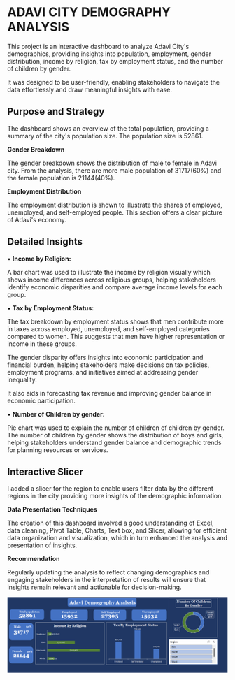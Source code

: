 # **ADAVI CITY DEMOGRAPHY ANALYSIS**

This project is an interactive dashboard to analyze Adavi City's demographics, providing insights into population, employment, gender distribution, income by religion, tax by employment status, and the number of children by gender. 

It was designed to be user-friendly, enabling stakeholders to navigate the data effortlessly and draw meaningful insights with ease.


## **Purpose and Strategy**

The dashboard shows an overview of the total population, providing a summary of the city's population size. The population size is 52861.


**Gender Breakdown**

The gender breakdown shows the distribution of male to female in Adavi city. From the analysis, there are more male population of 31717(60%) and the female population is 21144(40%).


**Employment Distribution**

The employment distribution is shown to illustrate the shares of employed, unemployed, and self-employed people. This section offers a clear picture of Adavi's economy.

## **Detailed Insights**

•	**Income by Religion:**

A bar chart was used to illustrate the income by religion visually which shows income differences across religious groups, helping stakeholders identify economic disparities and compare average income levels for each group.

•	**Tax by Employment Status:** 

The tax breakdown by employment status shows that men contribute more in taxes across employed, unemployed, and self-employed categories compared to women. This suggests that men have higher representation or income in these groups.

 The gender disparity offers insights into economic participation and financial burden, helping stakeholders make decisions on tax policies, employment programs, and initiatives aimed at addressing gender inequality.
 
  It also aids in forecasting tax revenue and improving gender balance in economic participation.

•	**Number of Children by gender:** 

Pie chart was used to explain the number of children of children by gender. The number of children by gender shows the distribution of boys and girls, helping stakeholders understand gender balance and demographic trends for planning resources or services.


## **Interactive Slicer**
I added a slicer for the region to enable users filter data by the different regions in the city providing more insights of the demographic information.


**Data Presentation Techniques**

The creation of this dashboard involved a good understanding of Excel, data cleaning, Pivot Table, Charts, Text box, and Slicer, allowing for efficient data organization and visualization, which in turn enhanced the analysis and presentation of insights.


**Recommendation**

Regularly updating the analysis to reflect changing demographics and engaging stakeholders in the interpretation of results will ensure that insights remain relevant and actionable for decision-making.


![Dashboard](dashboard.png)